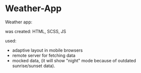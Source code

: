 # Weather-App

 Weather app:

was created: HTML, SCSS, JS

used: 
- adaptive layout in mobile browsers
- remote server for fetching data
- mocked data, (it will show "night" mode because of outdated sunrise/sunset data). 
  
<!-- (inctr/for me: for real data - update url constant in weather.js file with my url from https://openweathermap.org/forecast5 ) -->
